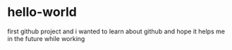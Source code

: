 # hello-world
first github project
and i wanted to learn about github and hope it helps me in the future while working
